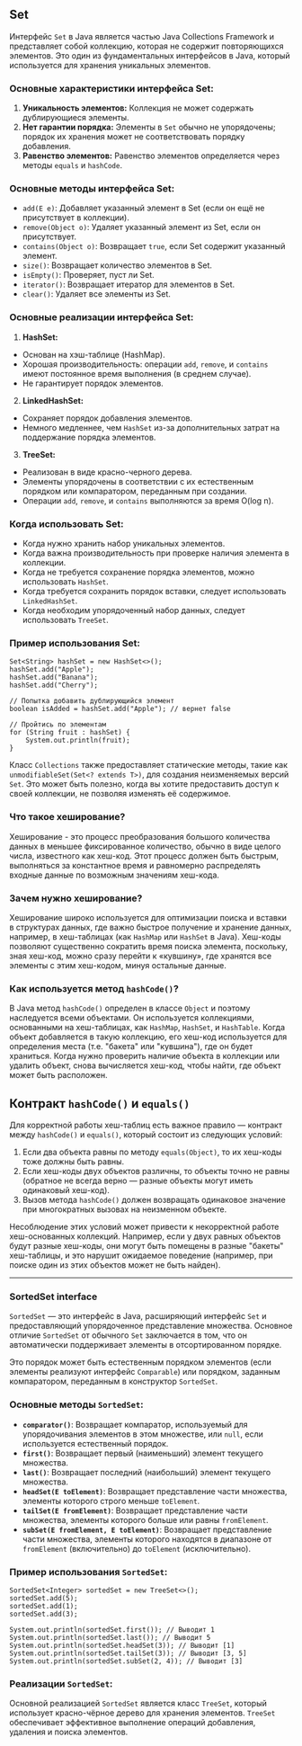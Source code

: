 ## Set

Интерфейс `Set` в Java является частью Java Collections Framework и представляет собой коллекцию, которая не содержит повторяющихся элементов. Это один из фундаментальных интерфейсов в Java, который используется для хранения уникальных элементов.

### Основные характеристики интерфейса Set:

1. **Уникальность элементов:** Коллекция не может содержать дублирующиеся элементы.
2. **Нет гарантии порядка:** Элементы в `Set` обычно не упорядочены; порядок их хранения может не соответствовать порядку добавления.
3. **Равенство элементов:** Равенство элементов определяется через методы `equals` и `hashCode`.

### Основные методы интерфейса Set:

- `add(E e)`: Добавляет указанный элемент в Set (если он ещё не присутствует в коллекции).
- `remove(Object o)`: Удаляет указанный элемент из Set, если он присутствует.
- `contains(Object o)`: Возвращает `true`, если Set содержит указанный элемент.
- `size()`: Возвращает количество элементов в Set.
- `isEmpty()`: Проверяет, пуст ли Set.
- `iterator()`: Возвращает итератор для элементов в Set.
- `clear()`: Удаляет все элементы из Set.

### Основные реализации интерфейса Set:

1. **HashSet:**
  - Основан на хэш-таблице (HashMap).
  - Хорошая производительность: операции `add`, `remove`, и `contains` имеют постоянное время выполнения (в среднем случае).
  - Не гарантирует порядок элементов.

2. **LinkedHashSet:**
  - Сохраняет порядок добавления элементов.
  - Немного медленнее, чем `HashSet` из-за дополнительных затрат на поддержание порядка элементов.

3. **TreeSet:**
  - Реализован в виде красно-черного дерева.
  - Элементы упорядочены в соответствии с их естественным порядком или компаратором, переданным при создании.
  - Операции `add`, `remove`, и `contains` выполняются за время O(log n).

### Когда использовать Set:

- Когда нужно хранить набор уникальных элементов.
- Когда важна производительность при проверке наличия элемента в коллекции.
- Когда не требуется сохранение порядка элементов, можно использовать `HashSet`.
- Когда требуется сохранить порядок вставки, следует использовать `LinkedHashSet`.
- Когда необходим упорядоченный набор данных, следует использовать `TreeSet`.

### Пример использования Set:

```
Set<String> hashSet = new HashSet<>();
hashSet.add("Apple");
hashSet.add("Banana");
hashSet.add("Cherry");

// Попытка добавить дублирующийся элемент
boolean isAdded = hashSet.add("Apple"); // вернет false

// Пройтись по элементам
for (String fruit : hashSet) {
    System.out.println(fruit);
}
```

Класс `Collections` также предоставляет статические методы, такие как `unmodifiableSet(Set<? extends T>)`, для создания неизменяемых версий `Set`. Это может быть полезно, когда вы хотите предоставить доступ к своей коллекции, не позволяя изменять её содержимое.

### Что такое хеширование?

Хеширование - это процесс преобразования большого количества данных в меньшее фиксированное количество, обычно в виде целого числа, известного как хеш-код. Этот процесс должен быть быстрым, выполняться за константное время и равномерно распределять входные данные по возможным значениям хеш-кода.

### Зачем нужно хеширование?

Хеширование широко используется для оптимизации поиска и вставки в структурах данных, где важно быстрое получение и хранение данных, например, в хеш-таблицах (как `HashMap` или `HashSet` в Java). Хеш-коды позволяют существенно сократить время поиска элемента, поскольку, зная хеш-код, можно сразу перейти к «кувшину», где хранятся все элементы с этим хеш-кодом, минуя остальные данные.

### Как используется метод `hashCode()`?

В Java метод `hashCode()` определен в классе `Object` и поэтому наследуется всеми объектами. Он используется коллекциями, основанными на хеш-таблицах, как `HashMap`, `HashSet`, и `HashTable`. Когда объект добавляется в такую коллекцию, его хеш-код используется для определения места (т.е. "бакета" или "кувшина"), где он будет храниться. Когда нужно проверить наличие объекта в коллекции или удалить объект, снова вычисляется хеш-код, чтобы найти, где объект может быть расположен.

## Контракт `hashCode()` и `equals()`

Для корректной работы хеш-таблиц есть важное правило — контракт между `hashCode()` и `equals()`, который состоит из следующих условий:

1. Если два объекта равны по методу `equals(Object)`, то их хеш-коды тоже должны быть равны.
2. Если хеш-коды двух объектов различны, то объекты точно не равны (обратное не всегда верно — разные объекты могут иметь одинаковый хеш-код).
3. Вызов метода `hashCode()` должен возвращать одинаковое значение при многократных вызовах на неизменном объекте.

Несоблюдение этих условий может привести к некорректной работе хеш-основанных коллекций. Например, если у двух равных объектов будут разные хеш-коды, они могут быть помещены в разные "бакеты" хеш-таблицы, и это нарушит ожидаемое поведение (например, при поиске один из этих объектов может не быть найден).

---

### SortedSet interface

`SortedSet` — это интерфейс в Java, расширяющий интерфейс `Set` и предоставляющий упорядоченное представление множества. 
Основное отличие `SortedSet` от обычного `Set` заключается в том, что он автоматически поддерживает элементы в отсортированном порядке. 

Это порядок может быть естественным порядком элементов (если элементы реализуют интерфейс `Comparable`) или порядком, заданным компаратором, 
переданным в конструктор `SortedSet`.

### Основные методы `SortedSet`:

- **`comparator()`**: Возвращает компаратор, используемый для упорядочивания элементов в этом множестве, или `null`, если используется естественный порядок.
- **`first()`**: Возвращает первый (наименьший) элемент текущего множества.
- **`last()`**: Возвращает последний (наибольший) элемент текущего множества.
- **`headSet(E toElement)`**: Возвращает представление части множества, элементы которого строго меньше `toElement`.
- **`tailSet(E fromElement)`**: Возвращает представление части множества, элементы которого больше или равны `fromElement`.
- **`subSet(E fromElement, E toElement)`**: Возвращает представление части множества, элементы которого находятся в диапазоне от `fromElement` (включительно) до `toElement` (исключительно).

### Пример использования `SortedSet`:

```
SortedSet<Integer> sortedSet = new TreeSet<>();
sortedSet.add(5);
sortedSet.add(1);
sortedSet.add(3);

System.out.println(sortedSet.first()); // Выводит 1
System.out.println(sortedSet.last()); // Выводит 5
System.out.println(sortedSet.headSet(3)); // Выводит [1]
System.out.println(sortedSet.tailSet(3)); // Выводит [3, 5]
System.out.println(sortedSet.subSet(2, 4)); // Выводит [3]
```

### Реализации `SortedSet`:

Основной реализацией `SortedSet` является класс `TreeSet`, который использует красно-чёрное дерево для хранения элементов. `TreeSet` обеспечивает эффективное выполнение операций добавления, удаления и поиска элементов.
